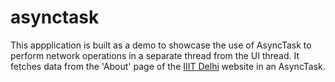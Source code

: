 # asynctask

This appplication is built as a demo to showcase the use of AsyncTask to perform network operations in a separate thread from the UI thread. It fetches data from the 'About' page of the [IIIT Delhi](https://iiitd.ac.in/) website in an AsyncTask.
